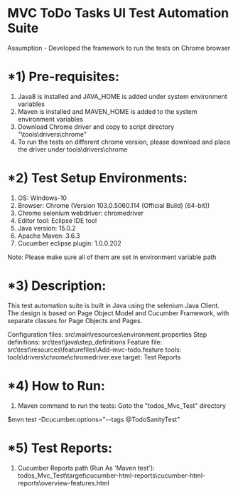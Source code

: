 # MVC ToDo Tasks  UI Test Automation Suite
Assumption - Developed the framework to run the tests on Chrome browser


*1) Pre-requisites:
==============================
1. Java8 is installed and JAVA_HOME is added under system environment variables
2. Maven is installed and MAVEN_HOME is added to the system environment variables
3. Download Chrome driver and copy to script directory "\tools\drivers\chrome"
4. To run the tests on different chrome version, please download and place the driver under tools\drivers\chrome


*2) Test Setup Environments:
==============================
1. OS: Windows-10
2. Browser: Chrome (Version 103.0.5060.114 (Official Build) (64-bit))
3. Chrome selenium webdriver: chromedriver
4. Editor tool: Eclipse IDE tool
5. Java version: 15.0.2
6. Apache Maven: 3.6.3
7. Cucumber eclipse plugin: 1.0.0.202

Note: Please make sure all of them are set in environment variable path
	
	
*3) Description:
==============================
This test automation suite is built in Java using the selenium Java Client. The design is based on Page Object Model and Cucumber Framework, with separate classes for Page Objects and Pages. 

Configuration files: src\main\resources\environment.properties
Step definitions: src\test\java\step_definitions
Feature file: src\test\resources\featurefiles\Add-mvc-todo.feature
tools: tools\drivers\chrome\chromedriver.exe
target: Test Reports


*4) How to Run:
==============================
1. Maven command to run the tests: Goto the "todos_Mvc_Test" directory

$mvn test -Dcucumber.options="--tags @TodoSanityTest"


*5) Test Reports:
==============================
1. Cucumber Reports path (Run As 'Maven test'):
todos_Mvc_Test\target\cucumber-html-reports\cucumber-html-reports\overview-features.html

